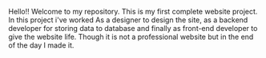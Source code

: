 Hello!! Welcome to my repository. This is my first complete website project. In this project i've worked As a designer to design the site, as a backend developer for storing data to database and finally as front-end developer to give the website life. Though it is not a professional website but in the end of the day I made it. 